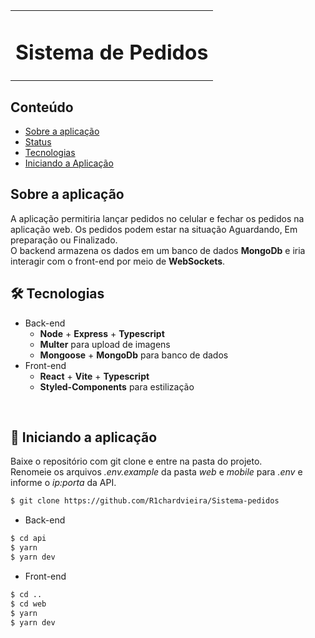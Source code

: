 <table>
  </tr>
    <td><h1>Sistema de Pedidos</h1></td>
  </tr>
</table>


## Conteúdo
* [Sobre a aplicação](#sobre-a-aplicação)
* [Status](#status)
* [Tecnologias](#hammer_and_wrench-tecnologias)
* [Iniciando a Aplicação](#car-Iniciando-a-aplicação)


## Sobre a aplicação

A aplicação permitiria lançar pedidos no celular e fechar os pedidos na aplicação web. Os pedidos podem estar na situação Aguardando, Em preparação ou Finalizado.<br />
O backend armazena os dados em um banco de dados __MongoDb__ e iria interagir com o front-end por meio de __WebSockets__.<br/>


## :hammer_and_wrench: Tecnologias
* Back-end
  * __Node__ + __Express__ + __Typescript__
  * __Multer__ para upload de imagens
  * __Mongoose__ + __MongoDb__ para banco de dados
* Front-end
  * __React__ + __Vite__ + __Typescript__
  * __Styled-Components__ para estilização
<br />

## :car: Iniciando a aplicação
Baixe o repositório com git clone e entre na pasta do projeto.<br/>
Renomeie os arquivos _.env.example_ da pasta _web_ e _mobile_ para _.env_ e informe o _ip:porta_ da API.<br/>
```bash
$ git clone https://github.com/R1chardvieira/Sistema-pedidos
```
* Back-end
```bash
$ cd api
$ yarn
$ yarn dev
```
* Front-end
```bash
$ cd ..
$ cd web
$ yarn
$ yarn dev
```

